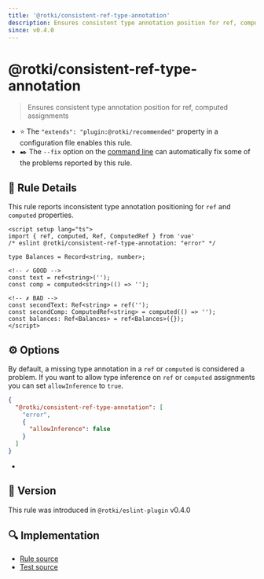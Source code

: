 ```yaml
---
title: '@rotki/consistent-ref-type-annotation'
description: Ensures consistent type annotation position for ref, computed assignments
since: v0.4.0
---
```


# @rotki/consistent-ref-type-annotation

> Ensures consistent type annotation position for ref, computed assignments

- :star: The `"extends": "plugin:@rotki/recommended"` property in a configuration file enables this rule.
- :black_nib:️ The `--fix` option on the [command line](http://eslint.org/docs/user-guide/command-line-interface#fix) can automatically fix some of the problems reported by this rule.

## :book: Rule Details

This rule reports inconsistent type annotation positioning for `ref` and `computed` properties.

<eslint-code-block fix>

<!-- eslint-skip -->

```vue
<script setup lang="ts">
import { ref, computed, Ref, ComputedRef } from 'vue'
/* eslint @rotki/consistent-ref-type-annotation: "error" */

type Balances = Record<string, number>;

<!-- ✓ GOOD -->
const text = ref<string>('');
const comp = computed<string>(() => '');

<!-- ✗ BAD -->
const secondText: Ref<string> = ref('');
const secondComp: ComputedRef<string> = computed(() => '');
const balances: Ref<Balances> = ref<Balances>({});
</script>
```

</eslint-code-block>

## :gear: Options

By default, a missing type annotation in a `ref` or `computed` is considered a problem.
If you want to allow type inference on `ref` or `computed` assignments you can set `allowInference` to `true`.

```json
{
  "@rotki/consistent-ref-type-annotation": [
    "error",
    {
      "allowInference": false
    }
  ]
}
```

-

## :rocket: Version

This rule was introduced in `@rotki/eslint-plugin` v0.4.0

## :mag: Implementation

- [Rule source](https://github.com/rotki/eslint-plugin/blob/master/src/rules/consistent-ref-type-annotation.ts)
- [Test source](https://github.com/rotki/eslint-plugin/tree/master/tests/rules/consistent-ref-type-annotation.ts)
